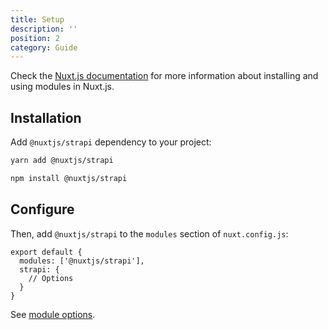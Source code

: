 ```yaml
---
title: Setup
description: ''
position: 2
category: Guide
---
```


Check the [Nuxt.js documentation](https://nuxtjs.org/api/configuration-modules#the-modules-property) for more information about installing and using modules in Nuxt.js.

## Installation

Add `@nuxtjs/strapi` dependency to your project:

<code-group>
  <code-block label="Yarn" active>

```bash
yarn add @nuxtjs/strapi
```

  </code-block>
  <code-block label="NPM">

```bash
npm install @nuxtjs/strapi
```

  </code-block>
</code-group>

## Configure

Then, add `@nuxtjs/strapi` to the `modules` section of `nuxt.config.js`:

```js[nuxt.config.js]
export default {
  modules: ['@nuxtjs/strapi'],
  strapi: {
    // Options
  }
}
```

See [module options](/options).
